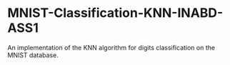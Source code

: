 # MNIST-Classification-KNN-INABD-ASS1
An implementation of the KNN algorithm for digits classification on the MNIST database.
